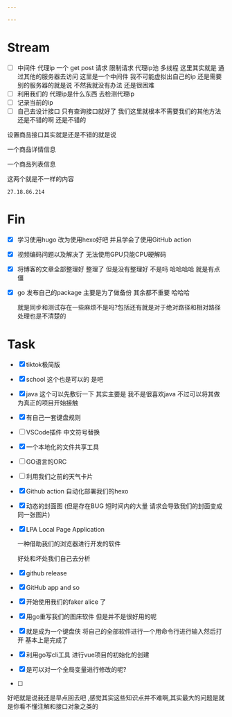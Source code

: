 ```yaml
---

---
```


#  Stream

-   [ ] 中间件 代理ip 一个 get post 请求 限制请求 代理ip池 多线程 这里其实就是 通过其他的服务器去访问 这里是一个中间件 我不可能虚拟出自己的ip 还是需要别的服务器的就是说 不然我就没有办法 还是很困难
-   [ ] 利用我们的 代理ip是什么东西 去检测代理ip
-   [ ] 记录当前的ip
-   [ ] 自己去设计接口 只有查询接口就好了 我们这里就根本不需要我们的其他方法 还是不错的啊 还是不错的 

设置商品接口其实就是还是不错的就是说 

一个商品详情信息

一个商品列表信息

这两个就是不一样的内容

```
27.18.86.214
```



# Fin

-   [x] 学习使用hugo 改为使用hexo好吧 并且学会了使用GitHub action

-   [x] 视频编码问题以及解决了 无法使用GPU只能CPU硬解码

-   [x] 将博客的文章全部整理好 整理了 但是没有整理好 不是吗 哈哈哈哈 就是有点僵

-   [x] go 发布自己的package 主要是为了做备份 其余都不重要 哈哈哈

    就是同步和测试存在一些麻烦不是吗?包括还有就是对于绝对路径和相对路径处理也是不清楚的
    
    
    

# Task

-   [x] tiktok极简版
-   [x] school 这个也是可以的 是吧 
-   [x] java 这个可以先敷衍一下 其实主要是 我不是很喜欢java 不过可以将其做为真正的项目开始接触
-   [x] 有自己一套键盘规则

-   [ ] VSCode插件 中文符号替换

-   [x] 一个本地化的文件共享工具 

-   [ ] GO语言的ORC

-   [ ] 利用我们之前的天气卡片

-   [x] Github action 自动化部署我们的hexo

-   [x] 动态的封面图 (但是存在BUG 短时间内的大量 请求会导致我们的封面变成同一张图片)

-   [x] LPA Local Page Application 

    一种借助我们的浏览器进行开发的软件 

    好处和坏处我们自己去分析

-   [x] github release 

-   [x] GitHub app and so

-   [x] 开始使用我们的faker alice 了

-   [x] 用go重写我们的图床软件 但是并不是很好用的呢

-   [x] 就是成为一个键盘侠 将自己的全部软件进行一个用命令行进行输入然后打开 基本上是完成了

-   [x] 利用go写cli工具 进行vue项目的初始化的创建 

-   [x] 是可以对一个全局变量进行修改的呢?

-   [ ] 

好吧就是说我还是早点回去吧 ,感觉其实这些知识点并不难啊,其实最大的问题是就是你看不懂注解和接口对象之类的

